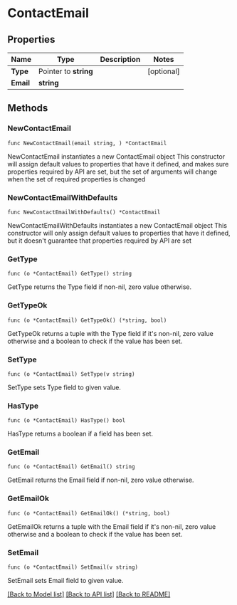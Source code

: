 # ContactEmail

## Properties

Name | Type | Description | Notes
------------ | ------------- | ------------- | -------------
**Type** | Pointer to **string** |  | [optional] 
**Email** | **string** |  | 

## Methods

### NewContactEmail

`func NewContactEmail(email string, ) *ContactEmail`

NewContactEmail instantiates a new ContactEmail object
This constructor will assign default values to properties that have it defined,
and makes sure properties required by API are set, but the set of arguments
will change when the set of required properties is changed

### NewContactEmailWithDefaults

`func NewContactEmailWithDefaults() *ContactEmail`

NewContactEmailWithDefaults instantiates a new ContactEmail object
This constructor will only assign default values to properties that have it defined,
but it doesn't guarantee that properties required by API are set

### GetType

`func (o *ContactEmail) GetType() string`

GetType returns the Type field if non-nil, zero value otherwise.

### GetTypeOk

`func (o *ContactEmail) GetTypeOk() (*string, bool)`

GetTypeOk returns a tuple with the Type field if it's non-nil, zero value otherwise
and a boolean to check if the value has been set.

### SetType

`func (o *ContactEmail) SetType(v string)`

SetType sets Type field to given value.

### HasType

`func (o *ContactEmail) HasType() bool`

HasType returns a boolean if a field has been set.

### GetEmail

`func (o *ContactEmail) GetEmail() string`

GetEmail returns the Email field if non-nil, zero value otherwise.

### GetEmailOk

`func (o *ContactEmail) GetEmailOk() (*string, bool)`

GetEmailOk returns a tuple with the Email field if it's non-nil, zero value otherwise
and a boolean to check if the value has been set.

### SetEmail

`func (o *ContactEmail) SetEmail(v string)`

SetEmail sets Email field to given value.



[[Back to Model list]](../README.md#documentation-for-models) [[Back to API list]](../README.md#documentation-for-api-endpoints) [[Back to README]](../README.md)


